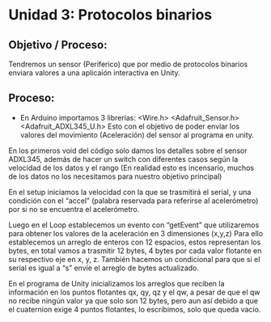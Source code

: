 # Unidad 3: Protocolos binarios
## Objetivo / Proceso:
Tendremos un sensor (Periferico) que por medio de protocolos binarios enviara valores a una aplicaión interactiva en Unity.
## Proceso:
- En Arduino importamos 3 librerías: 
<Wire.h> 
<Adafruit_Sensor.h> 
<Adafruit_ADXL345_U.h>
Esto con el objetivo de poder enviar los valores del movimiento (Aceleración) del sensor al programa en unity.

En los primeros void del código solo damos los detalles sobre el sensor ADXL345, además de hacer un switch con diferentes casos según la velocidad de los datos y el rango (En realidad esto es incensario, muchos de los datos no los necesitamos para nuestro objetivo principal)

En el setup iniciamos la velocidad con la que se trasmitirá el serial, y una condición con el “accel” (palabra reservada para referirse al acelerómetro) por si no se encuentra el acelerómetro. 

Luego en el Loop establecemos un evento con “getEvent” que utilizaremos para obtener los valores de la aceleración en 3 dimensiones (x,y,z) 
Para ello establecemos un arreglo de enteros con 12 espacios, estos representan los bytes, en total vamos a trasmitir 12 bytes, 4 bytes por cada valor flotante en su respectivo eje en x, y, z. 
También hacemos un condicional para que si el serial es igual a “s” envíe el arreglo de bytes actualizado.

En el programa de Unity inicializamos los arreglos que reciben la información en los puntos flotantes qx, qy, qz y el qw, a pesar de que el qw no recibe ningún valor ya que solo son 12 bytes, pero aun así debido a que el cuaternion exige 4 puntos flotantes, lo escribimos, solo que queda vacío. 

